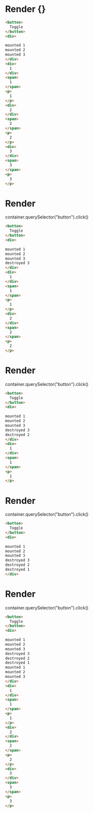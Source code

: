 # Render {}
```html
<button>
  Toggle
</button>
<div>
  
mounted 1
mounted 2
mounted 3
</div>
<div>
  1
</div>
<span>
  1
</span>
<p>
  1
</p>
<div>
  2
</div>
<span>
  2
</span>
<p>
  2
</p>
<div>
  3
</div>
<span>
  3
</span>
<p>
  3
</p>
```


# Render 
container.querySelector("button").click()

```html
<button>
  Toggle
</button>
<div>
  
mounted 1
mounted 2
mounted 3
destroyed 3
</div>
<div>
  1
</div>
<span>
  1
</span>
<p>
  1
</p>
<div>
  2
</div>
<span>
  2
</span>
<p>
  2
</p>
```


# Render 
container.querySelector("button").click()

```html
<button>
  Toggle
</button>
<div>
  
mounted 1
mounted 2
mounted 3
destroyed 3
destroyed 2
</div>
<div>
  1
</div>
<span>
  1
</span>
<p>
  1
</p>
```


# Render 
container.querySelector("button").click()

```html
<button>
  Toggle
</button>
<div>
  
mounted 1
mounted 2
mounted 3
destroyed 3
destroyed 2
destroyed 1
</div>
```


# Render 
container.querySelector("button").click()

```html
<button>
  Toggle
</button>
<div>
  
mounted 1
mounted 2
mounted 3
destroyed 3
destroyed 2
destroyed 1
mounted 1
mounted 2
mounted 3
</div>
<div>
  1
</div>
<span>
  1
</span>
<p>
  1
</p>
<div>
  2
</div>
<span>
  2
</span>
<p>
  2
</p>
<div>
  3
</div>
<span>
  3
</span>
<p>
  3
</p>
```